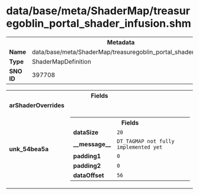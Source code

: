 <h1>data/base/meta/ShaderMap/treasuregoblin_portal_shader_infusion.shm</h1><table><tr><th colspan="100%">Metadata</th></tr><tr><td><b>Name</b></td><td>data/base/meta/ShaderMap/treasuregoblin_portal_shader_infusion.shm</td></tr><tr><td><b>Type</b></td><td>ShaderMapDefinition</td></tr><tr><td><b>SNO ID</b></td><td>397708</td></tr></table>

<table><tr><th colspan="100%">Fields</th></tr><tr><td><b>arShaderOverrides</b></td><td></td></tr><tr><td><b>unk_54bea5a</b></td><td><table><tr><th colspan="100%">Fields</th></tr><tr><td><b>dataSize</b></td><td><code>20</code></td></tr><tr><td><b>__message__</b></td><td><code>DT_TAGMAP not fully implemented yet</code></td></tr><tr><td><b>padding1</b></td><td><code>0</code></td></tr><tr><td><b>padding2</b></td><td><code>0</code></td></tr><tr><td><b>dataOffset</b></td><td><code>56</code></td></tr></table>

</td></tr></table>

